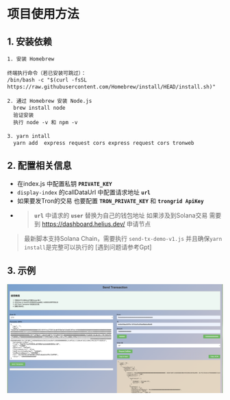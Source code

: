 # 项目使用方法

## 1. 安装依赖
```shell
1. ‌安装 Homebrew

终端执行命令（若已安装可跳过）：
/bin/bash -c "$(curl -fsSL https://raw.githubusercontent.com/Homebrew/install/HEAD/install.sh)"

2. 通过 Homebrew 安装 Node.js
  brew install node
‌  验证安装‌
  执行 node -v 和 npm -v
 
3. yarn intall
  yarn add  express request cors express request cors tronweb
```

## 2. 配置相关信息
- 在index.js 中配置私钥 **`PRIVATE_KEY`**
- `display-index` 的callDataUrl 中配置请求地址 **`url`**
- 如果要发Tron的交易 也要配置 **`TRON_PRIVATE_KEY`** 和 **`trongrid ApiKey`**
- > **`url`** 中请求的 **`user`** 替换为自己的钱包地址
  > 如果涉及到Solana交易 需要到  https://dashboard.helius.dev/ 申请节点 
> 最新脚本支持Solana Chain，需要执行 `send-tx-demo-v1.js`  并且确保`yarn install`是完整可以执行的 [遇到问题请参考Gpt]


## 3. 示例
![img.png](img.png)


